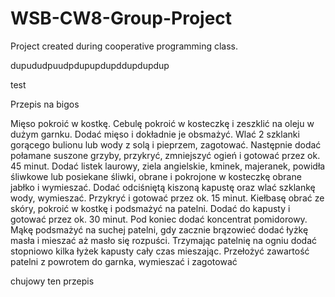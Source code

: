 # WSB-CW8-Group-Project
Project created during cooperative programming class.

dupududpuudpdupupdupddupdupdup

test 

Przepis na bigos

Mięso pokroić w kostkę. Cebulę pokroić w kosteczkę i zeszklić na oleju w dużym garnku. Dodać mięso i dokładnie je obsmażyć.
Wlać 2 szklanki gorącego bulionu lub wody z solą i pieprzem, zagotować. Następnie dodać połamane suszone grzyby, przykryć, zmniejszyć ogień i gotować przez ok. 45 minut.
Dodać listek laurowy, ziela angielskie, kminek, majeranek, powidła śliwkowe lub posiekane śliwki, obrane i pokrojone w kosteczkę obrane jabłko i wymieszać.
Dodać odciśniętą kiszoną kapustę oraz wlać szklankę wody, wymieszać. Przykryć i gotować przez ok. 15 minut.
Kiełbasę obrać ze skóry, pokroić w kostkę i podsmażyć na patelni. Dodać do kapusty i gotować przez ok. 30 minut. Pod koniec dodać koncentrat pomidorowy.
Mąkę podsmażyć na suchej patelni, gdy zacznie brązowieć dodać łyżkę masła i mieszać aż masło się rozpuści.
Trzymając patelnię na ogniu dodać stopniowo kilka łyżek kapusty cały czas mieszając. Przełożyć zawartość patelni z powrotem do garnka, wymieszać i zagotować

chujowy ten przepis
